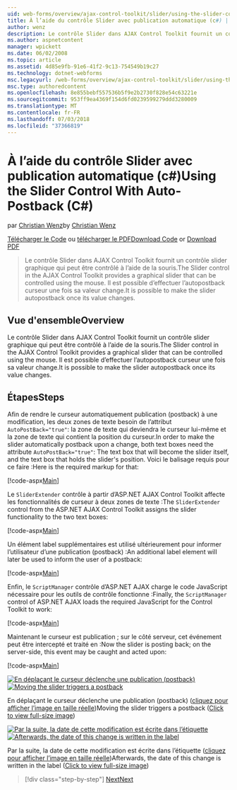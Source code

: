 ```yaml
---
uid: web-forms/overview/ajax-control-toolkit/slider/using-the-slider-control-with-auto-postback-cs
title: À l’aide du contrôle Slider avec publication automatique (c#) | Microsoft Docs
author: wenz
description: Le contrôle Slider dans AJAX Control Toolkit fournit un contrôle slider graphique qui peut être contrôlé à l’aide de la souris. Il est possible de rendre la comptabilisation de curseur automatique...
ms.author: aspnetcontent
manager: wpickett
ms.date: 06/02/2008
ms.topic: article
ms.assetid: 4d85e9fb-91e6-41f2-9c13-754549b19c27
ms.technology: dotnet-webforms
msc.legacyurl: /web-forms/overview/ajax-control-toolkit/slider/using-the-slider-control-with-auto-postback-cs
msc.type: authoredcontent
ms.openlocfilehash: 8e855bebf557536b5f9e2b2730f828e54c63221e
ms.sourcegitcommit: 953ff9ea4369f154d6fd0239599279ddd3280009
ms.translationtype: MT
ms.contentlocale: fr-FR
ms.lasthandoff: 07/03/2018
ms.locfileid: "37366819"
---
```

<a name="using-the-slider-control-with-auto-postback-c"></a><span data-ttu-id="08c26-104">À l’aide du contrôle Slider avec publication automatique (c#)</span><span class="sxs-lookup"><span data-stu-id="08c26-104">Using the Slider Control With Auto-Postback (C#)</span></span>
====================
<span data-ttu-id="08c26-105">par [Christian Wenz](https://github.com/wenz)</span><span class="sxs-lookup"><span data-stu-id="08c26-105">by [Christian Wenz](https://github.com/wenz)</span></span>

<span data-ttu-id="08c26-106">[Télécharger le Code](http://download.microsoft.com/download/9/3/f/93f8daea-bebd-4821-833b-95205389c7d0/Slider1.cs.zip) ou [télécharger le PDF](http://download.microsoft.com/download/b/6/a/b6ae89ee-df69-4c87-9bfb-ad1eb2b23373/slider1CS.pdf)</span><span class="sxs-lookup"><span data-stu-id="08c26-106">[Download Code](http://download.microsoft.com/download/9/3/f/93f8daea-bebd-4821-833b-95205389c7d0/Slider1.cs.zip) or [Download PDF](http://download.microsoft.com/download/b/6/a/b6ae89ee-df69-4c87-9bfb-ad1eb2b23373/slider1CS.pdf)</span></span>

> <span data-ttu-id="08c26-107">Le contrôle Slider dans AJAX Control Toolkit fournit un contrôle slider graphique qui peut être contrôlé à l’aide de la souris.</span><span class="sxs-lookup"><span data-stu-id="08c26-107">The Slider control in the AJAX Control Toolkit provides a graphical slider that can be controlled using the mouse.</span></span> <span data-ttu-id="08c26-108">Il est possible d’effectuer l’autopostback curseur une fois sa valeur change.</span><span class="sxs-lookup"><span data-stu-id="08c26-108">It is possible to make the slider autopostback once its value changes.</span></span>


## <a name="overview"></a><span data-ttu-id="08c26-109">Vue d'ensemble</span><span class="sxs-lookup"><span data-stu-id="08c26-109">Overview</span></span>

<span data-ttu-id="08c26-110">Le contrôle Slider dans AJAX Control Toolkit fournit un contrôle slider graphique qui peut être contrôlé à l’aide de la souris.</span><span class="sxs-lookup"><span data-stu-id="08c26-110">The Slider control in the AJAX Control Toolkit provides a graphical slider that can be controlled using the mouse.</span></span> <span data-ttu-id="08c26-111">Il est possible d’effectuer l’autopostback curseur une fois sa valeur change.</span><span class="sxs-lookup"><span data-stu-id="08c26-111">It is possible to make the slider autopostback once its value changes.</span></span>

## <a name="steps"></a><span data-ttu-id="08c26-112">Étapes</span><span class="sxs-lookup"><span data-stu-id="08c26-112">Steps</span></span>

<span data-ttu-id="08c26-113">Afin de rendre le curseur automatiquement publication (postback) à une modification, les deux zones de texte besoin de l’attribut `AutoPostBack="true"`: la zone de texte qui deviendra le curseur lui-même et la zone de texte qui contient la position du curseur.</span><span class="sxs-lookup"><span data-stu-id="08c26-113">In order to make the slider automatically postback upon a change, both text boxes need the attribute `AutoPostBack="true"`: The text box that will become the slider itself, and the text box that holds the slider's position.</span></span> <span data-ttu-id="08c26-114">Voici le balisage requis pour ce faire :</span><span class="sxs-lookup"><span data-stu-id="08c26-114">Here is the required markup for that:</span></span>

[!code-aspx[Main](using-the-slider-control-with-auto-postback-cs/samples/sample1.aspx)]

<span data-ttu-id="08c26-115">Le `SliderExtender` contrôle à partir d’ASP.NET AJAX Control Toolkit affecte les fonctionnalités de curseur à deux zones de texte :</span><span class="sxs-lookup"><span data-stu-id="08c26-115">The `SliderExtender` control from the ASP.NET AJAX Control Toolkit assigns the slider functionality to the two text boxes:</span></span>

[!code-aspx[Main](using-the-slider-control-with-auto-postback-cs/samples/sample2.aspx)]

<span data-ttu-id="08c26-116">Un élément label supplémentaires est utilisé ultérieurement pour informer l’utilisateur d’une publication (postback) :</span><span class="sxs-lookup"><span data-stu-id="08c26-116">An additional label element will later be used to inform the user of a postback:</span></span>

[!code-aspx[Main](using-the-slider-control-with-auto-postback-cs/samples/sample3.aspx)]

<span data-ttu-id="08c26-117">Enfin, le `ScriptManager` contrôle d’ASP.NET AJAX charge le code JavaScript nécessaire pour les outils de contrôle fonctionne :</span><span class="sxs-lookup"><span data-stu-id="08c26-117">Finally, the `ScriptManager` control of ASP.NET AJAX loads the required JavaScript for the Control Toolkit to work:</span></span>

[!code-aspx[Main](using-the-slider-control-with-auto-postback-cs/samples/sample4.aspx)]

<span data-ttu-id="08c26-118">Maintenant le curseur est publication ; sur le côté serveur, cet événement peut être intercepté et traité en :</span><span class="sxs-lookup"><span data-stu-id="08c26-118">Now the slider is posting back; on the server-side, this event may be caught and acted upon:</span></span>

[!code-aspx[Main](using-the-slider-control-with-auto-postback-cs/samples/sample5.aspx)]


<span data-ttu-id="08c26-119">[![En déplaçant le curseur déclenche une publication (postback)](using-the-slider-control-with-auto-postback-cs/_static/image2.png)](using-the-slider-control-with-auto-postback-cs/_static/image1.png)</span><span class="sxs-lookup"><span data-stu-id="08c26-119">[![Moving the slider triggers a postback](using-the-slider-control-with-auto-postback-cs/_static/image2.png)](using-the-slider-control-with-auto-postback-cs/_static/image1.png)</span></span>

<span data-ttu-id="08c26-120">En déplaçant le curseur déclenche une publication (postback) ([cliquez pour afficher l’image en taille réelle](using-the-slider-control-with-auto-postback-cs/_static/image3.png))</span><span class="sxs-lookup"><span data-stu-id="08c26-120">Moving the slider triggers a postback ([Click to view full-size image](using-the-slider-control-with-auto-postback-cs/_static/image3.png))</span></span>


<span data-ttu-id="08c26-121">[![Par la suite, la date de cette modification est écrite dans l’étiquette](using-the-slider-control-with-auto-postback-cs/_static/image5.png)](using-the-slider-control-with-auto-postback-cs/_static/image4.png)</span><span class="sxs-lookup"><span data-stu-id="08c26-121">[![Afterwards, the date of this change is written in the label](using-the-slider-control-with-auto-postback-cs/_static/image5.png)](using-the-slider-control-with-auto-postback-cs/_static/image4.png)</span></span>

<span data-ttu-id="08c26-122">Par la suite, la date de cette modification est écrite dans l’étiquette ([cliquez pour afficher l’image en taille réelle](using-the-slider-control-with-auto-postback-cs/_static/image6.png))</span><span class="sxs-lookup"><span data-stu-id="08c26-122">Afterwards, the date of this change is written in the label ([Click to view full-size image](using-the-slider-control-with-auto-postback-cs/_static/image6.png))</span></span>

> [!div class="step-by-step"]
> [<span data-ttu-id="08c26-123">Next</span><span class="sxs-lookup"><span data-stu-id="08c26-123">Next</span></span>](databinding-the-slider-control-cs.md)
